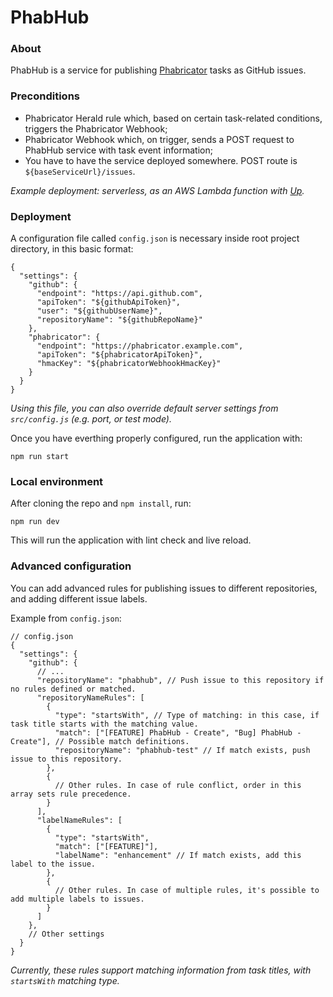 # PhabHub

### About
PhabHub is a service for publishing [Phabricator](https://github.com/phacility/phabricator) tasks as GitHub issues.


### Preconditions
- Phabricator Herald rule which, based on certain task-related conditions, triggers the Phabricator Webhook;
- Phabricator Webhook which, on trigger, sends a POST request to PhabHub service with task event information;
- You have to have the service deployed somewhere. POST route is `${baseServiceUrl}/issues`. 

_Example deployment: serverless, as an AWS Lambda function with [Up](https://github.com/apex/up)._

### Deployment
A configuration file called `config.json` is necessary inside root project directory, in this basic format:

```
{
  "settings": {
    "github": {
      "endpoint": "https://api.github.com",
      "apiToken": "${githubApiToken}",
      "user": "${githubUserName}",
      "repositoryName": "${githubRepoName}"
    },
    "phabricator": {
      "endpoint": "https://phabricator.example.com",
      "apiToken": "${phabricatorApiToken}",
      "hmacKey": "${phabricatorWebhookHmacKey}"
    }
  }
}
```

_Using this file, you can also override default server settings from `src/config.js` (e.g. port, or test mode)._

Once you have everthing properly configured, run the application with:

```
npm run start
```

### Local environment
After cloning the repo and `npm install`, run:

```
npm run dev
```

This will run the application with lint check and live reload.

### Advanced configuration
You can add advanced rules for publishing issues to different repositories, and adding different issue labels.

Example from `config.json`:
```
// config.json
{
  "settings": {
    "github": {
      // ...
      "repositoryName": "phabhub", // Push issue to this repository if no rules defined or matched.
      "repositoryNameRules": [
        {
          "type": "startsWith", // Type of matching: in this case, if task title starts with the matching value.
          "match": ["[FEATURE] PhabHub - Create", "Bug] PhabHub - Create"], // Possible match definitions.
          "repositoryName": "phabhub-test" // If match exists, push issue to this repository.
        },
        {
          // Other rules. In case of rule conflict, order in this array sets rule precedence.
        }
      ],
      "labelNameRules": [
        {
          "type": "startsWith",
          "match": ["[FEATURE]"],
          "labelName": "enhancement" // If match exists, add this label to the issue.
        },
        {
          // Other rules. In case of multiple rules, it's possible to add multiple labels to issues.
        }
      ]
    },
    // Other settings
  }
}
```
_Currently, these rules support matching information from task titles, with `startsWith` matching type._
